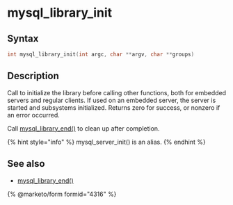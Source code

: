 # mysql\_library\_init

## Syntax

```c
int mysql_library_init(int argc, char **argv, char **groups)
```

## Description

Call to initialize the library before calling other functions, both for embedded servers and regular clients. If used on an embedded server, the server is started and subsystems initialized. Returns zero for success, or nonzero if an error occurred.

Call [mysql\_library\_end()](mysql_library_end.md) to clean up after completion.

{% hint style="info" %}
mysql\_server\_init() is an alias.
{% endhint %}

## See also

* [mysql\_library\_end()](mysql_library_end.md)

{% @marketo/form formid="4316" %}
